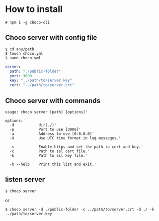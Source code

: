 # How to install

```fish
# npm i -g choco-cli
```
## Choco server with config file

```fish
$ cd any/path
$ touch choco.yml
$ nano choco.yml
```
```yaml
server:
  path: "./public-folder"
  port: 3000
  key: "../path/to/server.key"
  cert: "../path/to/server.crt"
```

## Choco server with commands

```fish
usage: choco server [path] [options]'

options:'
  -d           dir(./)'
  -p           Port to use [3000]'
  -a           Address to use [0.0.0.0]'
  -U           Use UTC time format in log messages.'

  -s           Enable https and set the path to cert and key.'
  -c           Path to ssl cert file.'
  -k           Path to ssl key file.'

  -h --help    Print this list and exit.'
```

## listen server 

```fish
$ choco server
```
or
```fish
$ choco server -d ./public-folder -c ../path/to/server.crt -d ./ -k ../path/to/server.key
```
